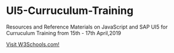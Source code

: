 # UI5-Curruculum-Training

Resources and Reference Materials on JavaScript and SAP UI5 for Curruculum Training from 15th - 17th April,2019

<a href="https://www.w3schools.com" target="_blank">Visit W3Schools.com!</a> 
  
